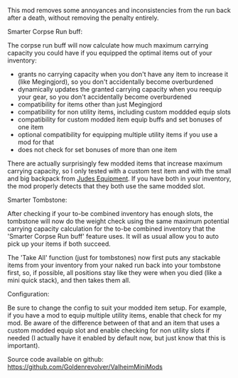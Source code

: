 This mod removes some annoyances and inconsistencies from the run back after a death, without removing the penalty entirely.

Smarter Corpse Run buff:

The corpse run buff will now calculate how much maximum carrying capacity you could have if you equipped the optimal items out of your inventory:
- grants no carrying capacity when you don't have any item to increase it (like Megingjord), so you don't accidentally become overburdened
- dynamically updates the granted carrying capacity when you reequip your gear, so you don't accidentally become overburdened
- compatibility for items other than just Megingjord
- compatibility for non utility items, including custom moddded equip slots
- compatibility for custom modded item equip buffs and set bonuses of one item
- optional compatibility for equipping multiple utility items if you use a mod for that
- does not check for set bonuses of more than one item

There are actually surprisingly few modded items that increase maximum carrying capacity, so I only tested with a custom test item and with the small and big backpack from [Judes Equipment](https://valheim.thunderstore.io/package/GoldenJude/Judes_Equipment/). If you have both in your inventory, the mod properly detects that they both use the same modded slot.


Smarter Tombstone:

After checking if your to-be combined inventory has enough slots, the tombstone will now do the weight check using the same maximum potential carrying capacity calculation for the to-be combined inventory that the 'Smarter Corpse Run buff' feature uses. It will as usual allow you to auto pick up your items if both succeed.

The 'Take All' function (just for tombstones) now first puts any stackable items from your inventory from your naked run back into your tombstone first, so, if possible, all positions stay like they were when you died (like a mini quick stack), and then takes them all.


Configuration:

Be sure to change the config to suit your modded item setup. For example, if you have a mod to equip multiple utility items, enable that check for my mod. Be aware of the difference between of that and an item that uses a custom modded equip slot and enable checking for non utility slots if needed (I actually have it enabled by default now, but just know that this is important).


Source code available on github: https://github.com/Goldenrevolver/ValheimMiniMods